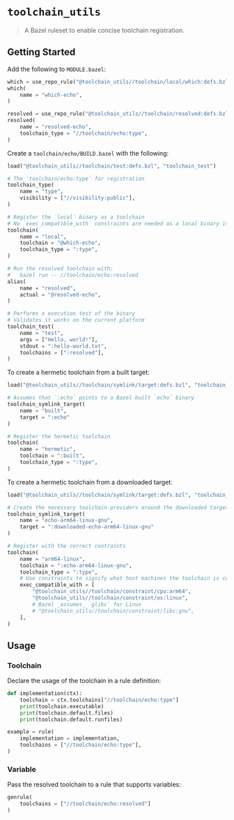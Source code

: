 # `toolchain_utils`

> A Bazel ruleset to enable concise toolchain registration.

## Getting Started

Add the following to `MODULE.bazel`:

```py
which = use_repo_rule("@toolchain_utils//toolchain/local/which:defs.bzl", "toolchain_local_which")
which(
    name = "which-echo",
)

resolved = use_repo_rule("@toolchain_utils//toolchain/resolved:defs.bzl", "toolchain_resolved")
resolved(
    name = "resolved-echo",
    toolchain_type = "//toolchain/echo:type",
)
```

Create a `toolchain/echo/BUILD.bazel` with the following:

```py
load("@toolchain_utils//toolchain/test:defs.bzl", "toolchain_test")

# The `toolchain/echo:type` for registration
toolchain_type(
    name = "type",
    visibility = ["//visibility:public"],
)

# Register the `local` binary as a toolchain
# No `exec_compatible_with` constraints are needed as a local binary is always compatible with the execution platform
toolchain(
    name = "local",
    toolchain = "@which-echo",
    toolchain_type = ":type",
)

# Run the resolved toolchain with:
#   bazel run -- //toolchain/echo:resolved
alias(
    name = "resolved",
    actual = "@resolved-echo",
)

# Performs a execution test of the binary
# Validates it works on the current platform
toolchain_test(
    name = "test",
    args = ["Hello, world!"],
    stdout = ":hello-world.txt",
    toolchains = [":resolved"],
)
```

To create a hermetic toolchain from a built target:

```py
load("@toolchain_utils//toolchain/symlink/target:defs.bzl", "toolchain_symlink_target")

# Assumes that `:echo` points to a Bazel built `echo` binary
toolchain_symlink_target(
    name = "built",
    target = ":echo"
)

# Register the hermetic toolchain
toolchain(
    name = "hermetic",
    toolchain = ":built",
    toolchain_type = ":type",
)
```

To create a hermetic toolchain from a downloaded target:

```py
load("@toolchain_utils//toolchain/symlink/target:defs.bzl", "toolchain_symlink_target")

# Create the necessary toolchain providers around the downloaded target
toolchain_symlink_target(
    name = "echo-arm64-linux-gnu",
    target = ":downloaded-echo-arm64-linux-gnu"
)

# Register with the correct contraints
toolchain(
    name = "arm64-linux",
    toolchain = ":echo-arm64-linux-gnu",
    toolchain_type = ":type",
    # Use constraints to signify what host machines the toolchain is compatible with
    exec_compatible_with = [
        "@toolchain_utils//toolchain/constraint/cpu:arm64",
        "@toolchain_utils//toolchain/constraint/os:linux",
        # Bazel _assumes_ `glibc` for Linux
        # "@toolchain_utils//toolchain/constraint/libc:gnu",
    ],
)
```

## Usage

### Toolchain

Declare the usage of the toolchain in a rule definition:

```py
def implementation(ctx):
    toolchain = ctx.toolchains["//toolchain/echo:type"]
    print(toolchain.executable)
    print(toolchain.default.files)
    print(toolchain.default.runfiles)

example = rule(
    implementation = implementation,
    toolchains = ["//toolchain/echo:type"],
)
```

### Variable

Pass the resolved toolchain to a rule that supports variables:

```py
genrule(
    toolchains = ["//toolchain/echo:resolved"]
)
```

[resolved]: https://github.com/bazelbuild/bazel/issues/14009
